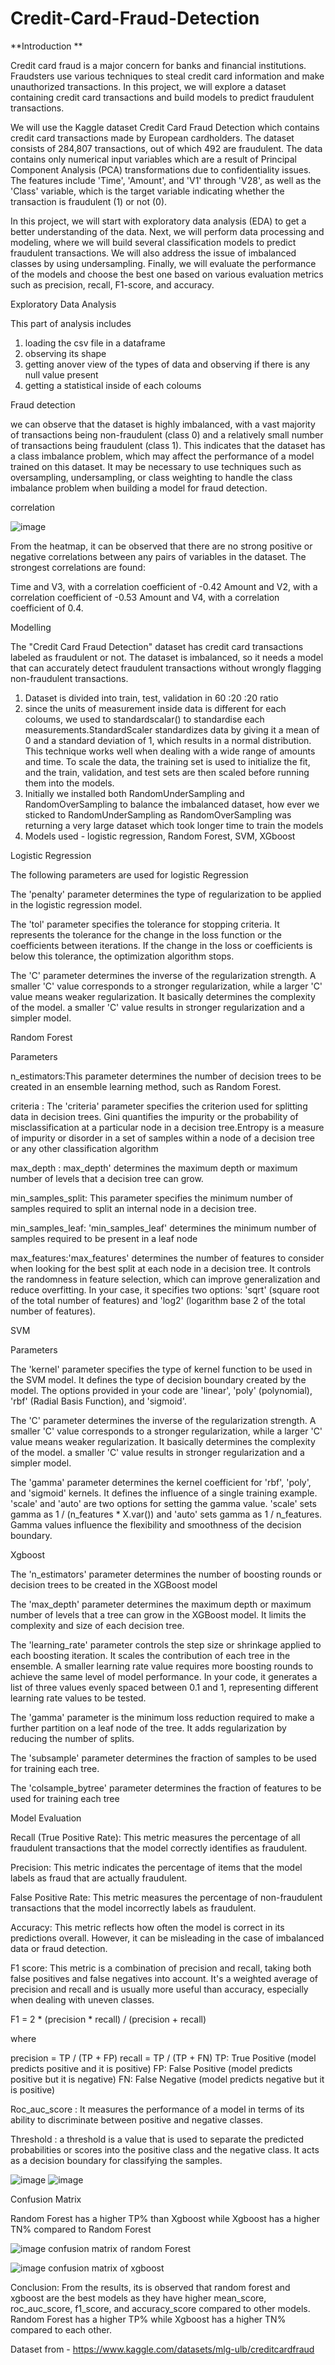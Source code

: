 # Credit-Card-Fraud-Detection

**Introduction **

Credit card fraud is a major concern for banks and financial institutions. Fraudsters use various techniques to steal credit card information and make unauthorized transactions. In this project, we will explore a dataset containing credit card transactions and build models to predict fraudulent transactions.

We will use the Kaggle dataset Credit Card Fraud Detection which contains credit card transactions made by European cardholders. The dataset consists of 284,807 transactions, out of which 492 are fraudulent. The data contains only numerical input variables which are a result of Principal Component Analysis (PCA) transformations due to confidentiality issues. The features include 'Time', 'Amount', and 'V1' through 'V28', as well as the 'Class' variable, which is the target variable indicating whether the transaction is fraudulent (1) or not (0).

In this project, we will start with exploratory data analysis (EDA) to get a better understanding of the data. Next, we will perform data processing and modeling, where we will build several classification models to predict fraudulent transactions. We will also address the issue of imbalanced classes by using undersampling. Finally, we will evaluate the performance of the models and choose the best one based on various evaluation metrics such as precision, recall, F1-score, and accuracy.

Exploratory Data Analysis

This part of analysis includes 
1. loading the csv file in a dataframe 
2. observing its shape
3. getting anover view of the types of data and observing if there is any null value present
4. getting a statistical inside of each coloums

Fraud detection 

we can observe that the dataset is highly imbalanced, with a vast majority of transactions being non-fraudulent (class 0) and a relatively small number of transactions being fraudulent (class 1). This indicates that the dataset has a class imbalance problem, which may affect the performance of a model trained on this dataset. It may be necessary to use techniques such as oversampling, undersampling, or class weighting to handle the class imbalance problem when building a model for fraud detection.

correlation

![image](https://github.com/radit242/Credit-Card-Fraud-Detection/assets/107355525/4cfea693-679c-4151-b831-d419999da208)


From the heatmap, it can be observed that there are no strong positive or negative correlations between any pairs of variables in the dataset. The strongest correlations are found:

Time and V3, with a correlation coefficient of -0.42
Amount and V2, with a correlation coefficient of -0.53
Amount and V4, with a correlation coefficient of 0.4.

Modelling 

The "Credit Card Fraud Detection" dataset has credit card transactions labeled as fraudulent or not. The dataset is imbalanced, so it needs a model that can accurately detect fraudulent transactions without wrongly flagging non-fraudulent transactions.

1. Dataset is divided into train, test, validation in 60 :20 :20 ratio 
2. since the units of measurement inside data is different for each coloums, we used to standardscalar() to standardise each measurements.StandardScaler standardizes data by giving it a mean of 0 and a standard deviation of 1, which results in a normal distribution. This technique works well when dealing with a wide range of amounts and time. To scale the data, the training set is used to initialize the fit, and the train, validation, and test sets are then scaled before running them into the models.
3. Initially we installed both RandomUnderSampling and RandomOverSampling to balance the imbalanced dataset, how ever we sticked to RandomUnderSampling as RandomOverSampling was returning a very large dataset which took longer time to train the models 
4. Models used - logistic regression, Random Forest, SVM, XGboost

Logistic Regression 

The following parameters are used for logistic Regression

The 'penalty' parameter determines the type of regularization to be applied in the logistic regression model. 

The 'tol' parameter specifies the tolerance for stopping criteria. It represents the tolerance for the change in the loss function or the coefficients between iterations. If the change in the loss or coefficients is below this tolerance, the optimization algorithm stops. 

The 'C' parameter determines the inverse of the regularization strength. A smaller 'C' value corresponds to a stronger regularization, while a larger 'C' value means weaker regularization. It basically determines the complexity of the model.  a smaller 'C' value results in stronger regularization and a simpler model. 

Random Forest

Parameters 

n_estimators:This parameter determines the number of decision trees to be created in an ensemble learning method, such as Random Forest.

criteria : The 'criteria' parameter specifies the criterion used for splitting data in decision trees. Gini quantifies the impurity or the probability of misclassification at a particular node in a decision tree.Entropy is a measure of impurity or disorder in a set of samples within a node of a decision tree or any other classification algorithm

max_depth : max_depth' determines the maximum depth or maximum number of levels that a decision tree can grow. 

min_samples_split: This parameter specifies the minimum number of samples required to split an internal node in a decision tree.

min_samples_leaf: 'min_samples_leaf' determines the minimum number of samples required to be present in a leaf node

max_features:'max_features' determines the number of features to consider when looking for the best split at each node in a decision tree. It controls the randomness in feature selection, which can improve generalization and reduce overfitting. In your case, it specifies two options: 'sqrt' (square root of the total number of features) and 'log2' (logarithm base 2 of the total number of features).


SVM

Parameters 

The 'kernel' parameter specifies the type of kernel function to be used in the SVM model. It defines the type of decision boundary created by the model. The options provided in your code are 'linear', 'poly' (polynomial), 'rbf' (Radial Basis Function), and 'sigmoid'.

The 'C' parameter determines the inverse of the regularization strength. A smaller 'C' value corresponds to a stronger regularization, while a larger 'C' value means weaker regularization. It basically determines the complexity of the model.  a smaller 'C' value results in stronger regularization and a simpler model. 

The 'gamma' parameter determines the kernel coefficient for 'rbf', 'poly', and 'sigmoid' kernels. It defines the influence of a single training example. 'scale' and 'auto' are two options for setting the gamma value. 'scale' sets gamma as 1 / (n_features * X.var()) and 'auto' sets gamma as 1 / n_features. Gamma values influence the flexibility and smoothness of the decision boundary.

Xgboost

The 'n_estimators' parameter determines the number of boosting rounds or decision trees to be created in the XGBoost model

The 'max_depth' parameter determines the maximum depth or maximum number of levels that a tree can grow in the XGBoost model. It limits the complexity and size of each decision tree.

The 'learning_rate' parameter controls the step size or shrinkage applied to each boosting iteration. It scales the contribution of each tree in the ensemble. A smaller learning rate value requires more boosting rounds to achieve the same level of model performance. In your code, it generates a list of three values evenly spaced between 0.1 and 1, representing different learning rate values to be tested.

The 'gamma' parameter is the minimum loss reduction required to make a further partition on a leaf node of the tree. It adds regularization by reducing the number of splits. 

The 'subsample' parameter determines the fraction of samples to be used for training each tree.

The 'colsample_bytree' parameter determines the fraction of features to be used for training each tree

Model Evaluation 

Recall (True Positive Rate): This metric measures the percentage of all fraudulent transactions that the model correctly identifies as fraudulent.

Precision: This metric indicates the percentage of items that the model labels as fraud that are actually fraudulent.

False Positive Rate: This metric measures the percentage of non-fraudulent transactions that the model incorrectly labels as fraudulent.

Accuracy: This metric reflects how often the model is correct in its predictions overall. However, it can be misleading in the case of imbalanced data or fraud detection.

F1 score: This metric is a combination of precision and recall, taking both false positives and false negatives into account. It's a weighted average of precision and recall and is usually more useful than accuracy, especially when dealing with uneven classes.

F1 = 2 * (precision * recall) / (precision + recall)

where

precision = TP / (TP + FP)
recall = TP / (TP + FN)
TP: True Positive (model predicts positive and it is positive)
FP: False Positive (model predicts positive but it is negative)
FN: False Negative (model predicts negative but it is positive)

Roc_auc_score :  It measures the performance of a model in terms of its ability to discriminate between positive and negative classes.

Threshold :  a threshold is a value that is used to separate the predicted probabilities or scores into the positive class and the negative class. It acts as a decision boundary for classifying the samples.

![image](https://github.com/radit242/Credit-Card-Fraud-Detection/assets/107355525/8b39c738-aeda-4790-a2cb-a0be005ee853)
![image](https://github.com/radit242/Credit-Card-Fraud-Detection/assets/107355525/aa8fdc48-a758-40ce-8d7c-c0ae545cba63)

Confusion Matrix 

Random Forest has a higher TP% than Xgboost while Xgboost has a higher TN% compared to Random Forest

![image](https://github.com/radit242/Credit-Card-Fraud-Detection/assets/107355525/e62f7074-d127-42aa-8a2b-16520b5c9968)
confusion matrix of random Forest

![image](https://github.com/radit242/Credit-Card-Fraud-Detection/assets/107355525/5beeb0ed-76f0-42ca-8005-312c369c9382)
confusion matrix of xgboost

Conclusion:
From the results, its is observed that random forest and xgboost are the best models as they have higher mean_score, roc_auc_score, f1_score, and accuracy_score compared to other models. Random Forest has a higher TP% while Xgboost has a higher TN% compared to each other.



Dataset from - https://www.kaggle.com/datasets/mlg-ulb/creditcardfraud




